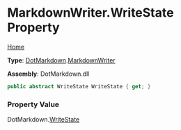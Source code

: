 # MarkdownWriter\.WriteState Property

[Home](../../../README.md)

**Type**: [DotMarkdown](../../README.md)\.[MarkdownWriter](../README.md)

**Assembly**: DotMarkdown\.dll

```csharp
public abstract WriteState WriteState { get; }
```

### Property Value

DotMarkdown\.[WriteState](../../WriteState/README.md)

